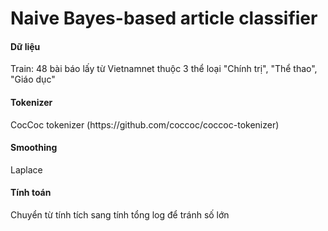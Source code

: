 # Naive Bayes-based article classifier

<h4>Dữ liệu</h4>
<p>Train: 48 bài báo lấy từ Vietnamnet thuộc 3 thể loại "Chính trị", "Thể thao", "Giáo dục"</p>
<h4>Tokenizer</h4>
<p>CocCoc tokenizer (https://github.com/coccoc/coccoc-tokenizer)</p>
<h4>Smoothing</h4>
<p>Laplace</p>
<h4>Tính toán</h4>
<p>Chuyển từ tính tích sang tính tổng log để tránh số lớn</p>
